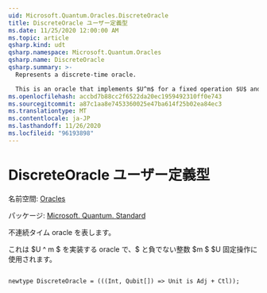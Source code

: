 ```yaml
---
uid: Microsoft.Quantum.Oracles.DiscreteOracle
title: DiscreteOracle ユーザー定義型
ms.date: 11/25/2020 12:00:00 AM
ms.topic: article
qsharp.kind: udt
qsharp.namespace: Microsoft.Quantum.Oracles
qsharp.name: DiscreteOracle
qsharp.summary: >-
  Represents a discrete-time oracle.

  This is an oracle that implements $U^m$ for a fixed operation $U$ and a non-negative integer $m$.
ms.openlocfilehash: accbd7b88cc2f6522da20ec1959492310ff0e743
ms.sourcegitcommit: a87c1aa8e7453360025e47ba614f25b02ea84ec3
ms.translationtype: MT
ms.contentlocale: ja-JP
ms.lasthandoff: 11/26/2020
ms.locfileid: "96193898"
---
```

# <a name="discreteoracle-user-defined-type"></a>DiscreteOracle ユーザー定義型

名前空間: [Oracles](xref:Microsoft.Quantum.Oracles)

パッケージ: [Microsoft. Quantum. Standard](https://nuget.org/packages/Microsoft.Quantum.Standard)


不連続タイム oracle を表します。

これは $U ^ m $ を実装する oracle で、$ と負でない整数 $m $ $U 固定操作に使用されます。

```qsharp

newtype DiscreteOracle = (((Int, Qubit[]) => Unit is Adj + Ctl));
```

